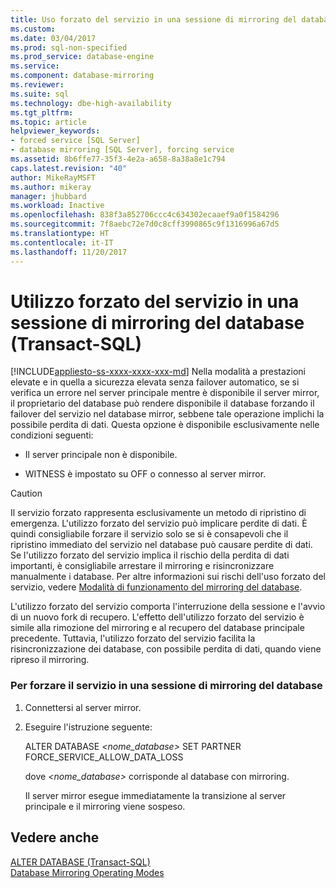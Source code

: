 ```yaml
---
title: Uso forzato del servizio in una sessione di mirroring del database (Transact-SQL) | Microsoft Docs
ms.custom: 
ms.date: 03/04/2017
ms.prod: sql-non-specified
ms.prod_service: database-engine
ms.service: 
ms.component: database-mirroring
ms.reviewer: 
ms.suite: sql
ms.technology: dbe-high-availability
ms.tgt_pltfrm: 
ms.topic: article
helpviewer_keywords:
- forced service [SQL Server]
- database mirroring [SQL Server], forcing service
ms.assetid: 8b6ffe77-35f3-4e2a-a658-8a38a8e1c794
caps.latest.revision: "40"
author: MikeRayMSFT
ms.author: mikeray
manager: jhubbard
ms.workload: Inactive
ms.openlocfilehash: 838f3a852706ccc4c634302ecaaef9a0f1584296
ms.sourcegitcommit: 7f8aebc72e7d0c8cff3990865c9f1316996a67d5
ms.translationtype: HT
ms.contentlocale: it-IT
ms.lasthandoff: 11/20/2017
---
```

# <a name="force-service-in-a-database-mirroring-session-transact-sql"></a>Utilizzo forzato del servizio in una sessione di mirroring del database (Transact-SQL)
[!INCLUDE[appliesto-ss-xxxx-xxxx-xxx-md](../../includes/appliesto-ss-xxxx-xxxx-xxx-md.md)] Nella modalità a prestazioni elevate e in quella a sicurezza elevata senza failover automatico, se si verifica un errore nel server principale mentre è disponibile il server mirror, il proprietario del database può rendere disponibile il database forzando il failover del servizio nel database mirror, sebbene tale operazione implichi la possibile perdita di dati. Questa opzione è disponibile esclusivamente nelle condizioni seguenti:  
  
-   Il server principale non è disponibile.  
  
-   WITNESS è impostato su OFF o connesso al server mirror.  
  
> [!CAUTION]  
>  Il servizio forzato rappresenta esclusivamente un metodo di ripristino di emergenza. L'utilizzo forzato del servizio può implicare perdite di dati. È quindi consigliabile forzare il servizio solo se si è consapevoli che il ripristino immediato del servizio nel database può causare perdite di dati. Se l'utilizzo forzato del servizio implica il rischio della perdita di dati importanti, è consigliabile arrestare il mirroring e risincronizzare manualmente i database. Per altre informazioni sui rischi dell'uso forzato del servizio, vedere [Modalità di funzionamento del mirroring del database](../../database-engine/database-mirroring/database-mirroring-operating-modes.md).  
  
 L'utilizzo forzato del servizio comporta l'interruzione della sessione e l'avvio di un nuovo fork di recupero. L'effetto dell'utilizzo forzato del servizio è simile alla rimozione del mirroring e al recupero del database principale precedente. Tuttavia, l'utilizzo forzato del servizio facilita la risincronizzazione dei database, con possibile perdita di dati, quando viene ripreso il mirroring.  
  
### <a name="to-force-service-in-a-database-mirroring-session"></a>Per forzare il servizio in una sessione di mirroring del database  
  
1.  Connettersi al server mirror.  
  
2.  Eseguire l'istruzione seguente:  
  
     ALTER DATABASE *<nome_database>* SET PARTNER FORCE_SERVICE_ALLOW_DATA_LOSS  
  
     dove *<nome_database>* corrisponde al database con mirroring.  
  
     Il server mirror esegue immediatamente la transizione al server principale e il mirroring viene sospeso.  
  
## <a name="see-also"></a>Vedere anche  
 [ALTER DATABASE &#40;Transact-SQL&#41;](../../t-sql/statements/alter-database-transact-sql.md)   
 [Database Mirroring Operating Modes](../../database-engine/database-mirroring/database-mirroring-operating-modes.md)  
  
  
